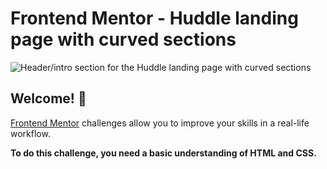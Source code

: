 # Frontend Mentor - Huddle landing page with curved sections

![Header/intro section for the Huddle landing page with curved sections](./design/desktop-preview.jpg)

## Welcome! 👋



[Frontend Mentor](https://www.frontendmentor.io) challenges allow you to improve your skills in a real-life workflow.

**To do this challenge, you need a basic understanding of HTML and CSS.**





